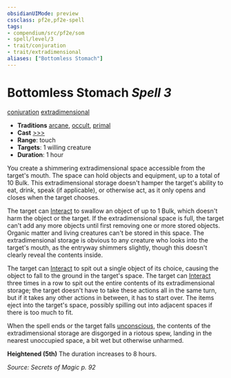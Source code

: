 ```yaml
---
obsidianUIMode: preview
cssclass: pf2e,pf2e-spell
tags:
- compendium/src/pf2e/som
- spell/level/3
- trait/conjuration
- trait/extradimensional
aliases: ["Bottomless Stomach"]
---
```

# Bottomless Stomach *Spell 3*   
[conjuration](conjuration.md "Conjuration School Trait")  [extradimensional](extradimensional.md "Extradimensional Effect Trait")  

- **Traditions** [arcane](arcane.md "Arcane Tradition Trait"), [occult](occult.md "Occult Tradition Trait"), [primal](primal.md "Primal Tradition Trait")
- **Cast** [>>>](chapter-9-playing-the-game.md#Actions "Three-Action") 
- **Range**: touch
- **Targets**: 1 willing creature
- **Duration**: 1 hour

You create a shimmering extradimensional space accessible from the target's mouth. The space can hold objects and equipment, up to a total of 10 Bulk. This extradimensional storage doesn't hamper the target's ability to eat, drink, speak (if applicable), or otherwise act, as it only opens and closes when the target chooses.

The target can [Interact](interact.md) to swallow an object of up to 1 Bulk, which doesn't harm the object or the target. If the extradimensional space is full, the target can't add any more objects until first removing one or more stored objects. Organic matter and living creatures can't be stored in this space. The extradimensional storage is obvious to any creature who looks into the target's mouth, as the entryway shimmers slightly, though this doesn't clearly reveal the contents inside.

The target can [Interact](interact.md) to spit out a single object of its choice, causing the object to fall to the ground in the target's space. The target can [Interact](interact.md) three times in a row to spit out the entire contents of its extradimensional storage; the target doesn't have to take these actions all in the same turn, but if it takes any other actions in between, it has to start over. The items eject into the target's space, possibly spilling out into adjacent spaces if there is too much to fit.

When the spell ends or the target falls [unconscious](conditions.md#Unconscious), the contents of the extradimensional storage are disgorged in a riotous spew, landing in the nearest unoccupied space, a bit wet but otherwise unharmed.

**Heightened (5th)** The duration increases to 8 hours.

*Source: Secrets of Magic p. 92*
